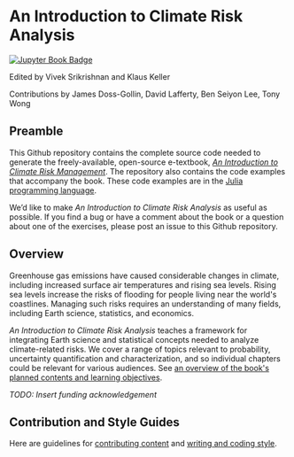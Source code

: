 # An Introduction to Climate Risk Analysis 

[![Jupyter Book Badge](https://jupyterbook.org/badge.svg)](https://viveks.me/CRA-book)

Edited by Vivek Srikrishnan and Klaus Keller

Contributions by James Doss-Gollin, David Lafferty, Ben Seiyon Lee, Tony Wong

## Preamble

This Github repository contains the complete source code needed to generate the freely-available, open-source e-textbook, [*An Introduction to Climate Risk Management*](https://viveks.me/CRA-book).  The repository also contains the code examples that accompany the book. These code examples are in the [Julia programming language](https://julialang.org/).

We’d like to make *An Introduction to Climate Risk Analysis* as useful as possible. If you find a bug or have a comment about the book or a question about one of the exercises, please post an issue to this Github repository.

## Overview

Greenhouse gas emissions have caused considerable changes in climate, including increased surface air temperatures and rising sea levels.  Rising sea levels increase the risks of flooding for people living near the world's coastlines.  Managing such risks requires an understanding of many fields, including Earth science, statistics, and economics.  

*An Introduction to Climate Risk Analysis* teaches a framework for integrating Earth science and statistical concepts needed to analyze climate-related risks. We cover a range of topics relevant to probability, uncertainty quantification and characterization, and so individual chapters could be relevant for various audiences. See [an overview of the book's planned contents and learning objectives](contents.md).

*TODO: Insert funding acknowledgement*

## Contribution and Style Guides

Here are guidelines for [contributing content](contributing.md) and [writing and coding style](style.md).